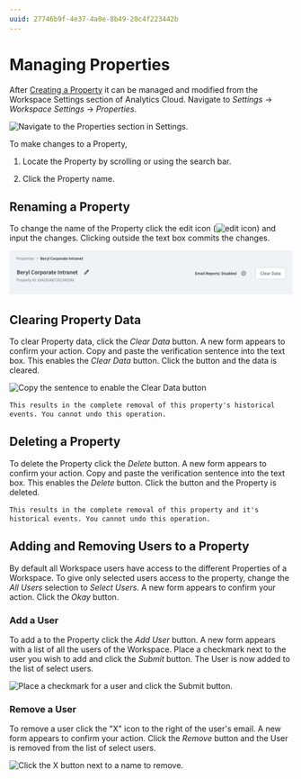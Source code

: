 ```yaml
---
uuid: 27746b9f-4e37-4a0e-8b49-20c4f223442b
---
```

# Managing Properties

After [Creating a Property](../workspace-settings/scoping-sites-and-individuals-using-properties.md#creating-a-property) it can be managed and modified from the Workspace Settings section of Analytics Cloud. Navigate to *Settings* &rarr; *Workspace Settings* &rarr; *Properties*.

![Navigate to the Properties section in Settings.](./managing-properties/images/01.png)

To make changes to a Property,

1. Locate the Property by scrolling or using the search bar.

1. Click the Property name. 

## Renaming a Property

To change the name of the Property click the edit icon (![edit icon](../images/icon-edit.png)) and input the changes. Clicking outside the text box commits the changes.

![Click the edit icon to change the Property name.](./managing-properties/images/02.png)

## Clearing Property Data

To clear Property data, click the *Clear Data* button. A new form appears to confirm your action. Copy and paste the verification sentence into the text box. This enables the *Clear Data* button. Click the button and the data is cleared.

![Copy the sentence to enable the Clear Data button](./managing-properties/images/03.png)

```{warning}
This results in the complete removal of this property's historical events. You cannot undo this operation.
```

## Deleting a Property

To delete the Property click the *Delete* button. A new form appears to confirm your action. Copy and paste the verification sentence into the text box. This enables the *Delete* button. Click the button and the Property is deleted.

```{warning}
This results in the complete removal of this property and it's historical events. You cannot undo this operation.
```

## Adding and Removing Users to a Property

By default all Workspace users have access to the different Properties of a Workspace. To give only selected users access to the property, change the *All Users* selection to *Select Users*. A new form appears to confirm your action. Click the *Okay* button.

### Add a User

To add a to the Property click the *Add User* button. A new form appears with a list of all the users of the Workspace. Place a checkmark next to the user you wish to add and click the *Submit* button. The User is now added to the list of select users.

![Place a checkmark for a user and click the Submit button.](./managing-properties/images/04.png)

### Remove a User

To remove a user click the "X" icon to the right of the user's email. A new form appears to confirm your action. Click the *Remove* button and the User is removed from the list of select users.

![Click the X button next to a name to remove.](./managing-properties/images/05.png)
